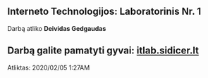 ## Interneto Technologijos: Laboratorinis Nr. 1
Darbą atliko __Deividas Gedgaudas__

Darbą galite pamatyti gyvai: [itlab.sidicer.lt](http://itlab.sidicer.lt "Asmeninis puslapis")
------
Atliktas: 2020/02/05 1:27AM
